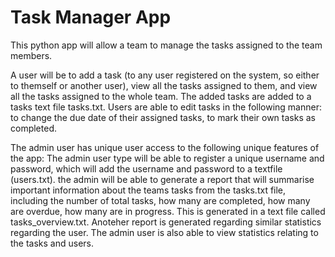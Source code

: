 # Task Manager App

This python app will allow a team to manage the tasks assigned to the team members. 

A user will be to add a task (to any user registered on the system, so either to themself or another user), 
view all the tasks assigned to them, and view all the tasks assigned to the whole team. The added tasks are added to a
tasks text file tasks.txt. Users are able to edit tasks in the following manner: to change the due date of their assigned
tasks, to mark their own tasks as completed.

The admin user has unique user access to the following unique features of the app:
The admin user type will be able to register a unique username and password, which will add the username and password
to a textfile (users.txt). the admin will be able to generate a report that will summarise important information about the 
teams tasks from the tasks.txt file, including the number of total tasks, how many are completed, how many are overdue, 
how many are in progress. This is generated in a text file called tasks_overview.txt. Anoteher report is generated regarding
similar statistics regarding the user. The admin user is also able to view statistics relating to the tasks and users.
